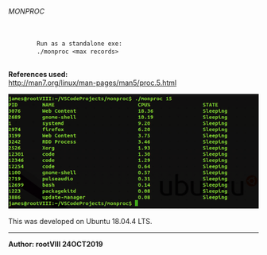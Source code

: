 ###### MONPROC

<pre>
    <code>
        Run as a standalone exe:
        ./monproc &lt;max records&gt;
    </code>
</pre>


<b>References used:</b><br>
http://man7.org/linux/man-pages/man5/proc.5.html


<img src="https://github.com/rootVIII/monproc/blob/master/terminal_screenshot.png" alt="stdout">

This was developed on Ubuntu 18.04.4 LTS.
<hr>
<b>Author: rootVIII 24OCT2019</b><br><br>

